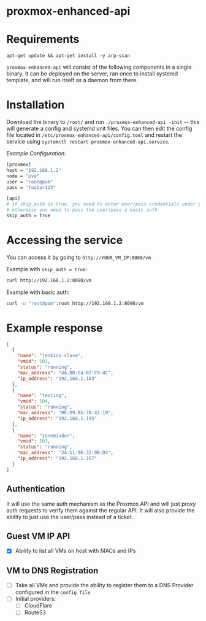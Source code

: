 # proxmox-enhanced-api

# Requirements

``` shell
apt-get update && apt-get install -y arp-scan
```

`proxmox-enhanced-api` will consist of the following components in a single binary. It can be deployed on the server, ran once to install systemd template, and will run itself as a daemon from there.

# Installation

Download the binary to `/root/` and run `./proxmox-enhanced-api -init` -- this will generate a config and systemd unit files. You can then edit the config file located in `/etc/proxmox-enhanced-api/config.toml` and restart the service using `systemctl restart proxmox-enhanced-api.service`.

*Example Configuration*:

``` bash
[proxmox]
host = "192.168.1.2"
node = "pve"
user = "root@pam"
pass = "foobar123"

[api]
# if skip_auth is true, you need to enter user/pass credentials under proxmox,
# otherwise you need to pass the user/pass a basic auth
skip_auth = true
```

# Accessing the service

You can access it by going to `http://YOUR_VM_IP:8080/vm`

Example with `skip_auth = true`:

``` bash
curl http://192.168.1.2:8080/vm
```

Example with basic auth:

``` bash
curl -u "root@pam":root http://192.168.1.2:8080/vm
```

# Example response

``` json
[
  {
    "name": "jenkins-slave",
    "vmid": 101,
    "status": "running",
    "mac_address": "4A:BB:E4:82:C9:4C",
    "ip_address": "192.168.1.183"
  },
  {
    "name": "testing",
    "vmid": 104,
    "status": "running",
    "mac_address": "BE:D9:B5:7A:42:19",
    "ip_address": "192.168.1.195"
  },
  {
    "name": "zoneminder",
    "vmid": 103,
    "status": "running",
    "mac_address": "3A:11:9E:32:9B:D4",
    "ip_address": "192.168.1.167"
  }
]
```

## Authentication

It will use the same auth mechanism as the Proxmox API and will just proxy auth requests to verify them against the regular API. It will also provide the ability to just use the user/pass instead of a ticket.

## Guest VM IP API

- [x] Ability to list all VMs on host with MACs and IPs

## VM to DNS Registration

- [ ] Take all VMs and provide the ability to register them to a DNS Provider configured in the `config file`
- [ ] Initial providers:
  - [ ] CloudFlare
  - [ ] Route53
